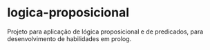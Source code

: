 # logica-proposicional
Projeto para aplicação de lógica proposicional e de predicados, para desenvolvimento de habilidades em prolog.
